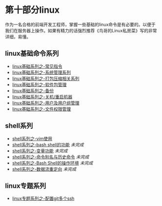 # 第十部分linux

 作为一名合格的前端开发工程师，掌握一些基础的linux命令是有必要的。以便于我们在服务器上操作。如果有精力的话强烈推荐《鸟哥的Linux私房菜》写的非常详细，易懂。<br/>

 <!-- <image src="https://github.com/4sean/4sean.github.io/blob/master/pages/images/linux.png" width="550"></image> -->


## linux基础命令系列

* [linux基础系列之-常见指令][1]
* [linux基础系列之-系统管理系列][2]
* [linux基础系列之-打包压缩相关系列][3]
* [linux基础系列之-软件包管理][4]
* [linux基础系列之-备份][5]
* [linux基础系列之-关机/重启机器][6]
* [linux基础系列之-用户及用户组管理][7]
* [linux基础系列之-文件权限管理][8]

## shell系列

* [shell系列之-vim使用][9]
* [shell系列之-bash shell的功能][10] *未完成*
* [shell系列之-变量功能][11] *未完成*
* [shell系列之-命令别名与历史命令][12] *未完成*
* [shell系列之-Bash Shell的操作环境][13] *未完成*
* [shell系列之-数据流重定向][14] *未完成*


## linux专题系列
* [linux专题系列之-配置git多个ssh][15]

[1]: https://github.com/4sean/4sean.github.io/blob/master/pages/linux/instructions.md
[2]: https://github.com/4sean/4sean.github.io/blob/master/pages/linux/system.md
[3]: https://github.com/4sean/4sean.github.io/blob/master/pages/linux/compression.md
[4]: https://github.com/4sean/4sean.github.io/blob/master/pages/linux/package.md
[5]: https://github.com/4sean/4sean.github.io/blob/master/pages/linux/backup.md
[6]: https://github.com/4sean/4sean.github.io/blob/master/pages/linux/shutdown.md
[7]: https://github.com/4sean/4sean.github.io/blob/master/pages/linux/user.md
[8]: https://github.com/4sean/4sean.github.io/blob/master/pages/linux/fileauth.md
[9]: https://github.com/4sean/4sean.github.io/blob/master/pages/linux/vim.md
[10]: https://github.com/4sean/4sean.github.io/blob/master/pages/linux/bash.md
[11]: https://github.com/4sean/4sean.github.io/blob/master/pages/linux/variable.md
[12]: https://github.com/4sean/4sean.github.io/blob/master/pages/linux/alias.md
[13]: https://github.com/4sean/4sean.github.io/blob/master/pages/linux/operating.md
[14]: https://github.com/4sean/4sean.github.io/blob/master/pages/linux/redirect.md
[15]: https://github.com/4sean/4sean.github.io/blob/master/pages/linux/git.md